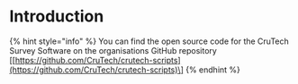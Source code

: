 # Introduction

{% hint style="info" %}
You can find the open source code for the CruTech Survey Software on the organisations GitHub repository \[[https://github.com/CruTech/crutech-scripts](https://github.com/CruTech/crutech-scripts)\]
{% endhint %}



